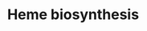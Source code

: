 ---
annotations:
- id: PW:0000218
  parent: regulatory pathway
  type: Pathway Ontology
  value: heme biosynthetic pathway
authors:
- Kdahlquist
- MaintBot
- Thomas
- Mills42
- Christine Chichester
- Egonw
- Mkutmon
- Eweitz
- Khanspers
citedin: ''
communities: []
description: 'The enzymatic process that produces heme is properly called porphyrin
  synthesis, as all the intermediates are tetrapyrroles that are chemically classified
  are porphyrins. The process is highly conserved across biology. In humans, this
  pathway serves almost exclusively to form heme. In other species, it also produces
  similar substances such as cobalamin (vitamin B12).  The pathway is initiated by
  the synthesis of D-Aminolevulinic acid (dALA or δALA) from the amino acid glycine
  and succinyl-CoA from the citric acid cycle (Krebs cycle). The rate-limiting enzyme
  responsible for this reaction, ALA synthase, is strictly regulated by intracellular
  iron levels and heme concentration. A low-iron level, e.g., in iron deficiency,
  leads to decreased porphyrin synthesis, which prevents accumulation of the toxic
  intermediates. This mechanism is of therapeutic importance: infusion of heme arginate
  or hematin can abort attacks of porphyria in patients with an inborn error of metabolism
  of this process, by reducing transcription of ALA synthase.  The organs mainly involved
  in heme synthesis are the liver and the bone marrow, although every cell requires
  heme to function properly. Heme is seen as an intermediate molecule in catabolism
  of haemoglobin in the process of bilirubin metabolism.  Based on Glycolysis and
  Gluconeogenesis Pathways at SGD and on Kruckeberg, AL and Dickinson, JR (2004) Carbon
  Metabolism in The Metabolism and Molecular Physiology of Saccharomyces cerevisiae,
  Dickinson, JR and Schweizer, M, eds, CRC Press.  Description source: [Wikipedia](http://en.wikipedia.org/wiki/Heme).'
last-edited: 2025-10-08
ndex: null
organisms:
- Saccharomyces cerevisiae
redirect_from:
- /index.php/Pathway:WP102
- /instance/WP102
- /instance/WP102_r140693
revision: r140693
schema-jsonld:
- '@context': https://schema.org/
  '@id': https://wikipathways.github.io/pathways/WP102.html
  '@type': Dataset
  creator:
    '@type': Organization
    name: WikiPathways
  description: 'The enzymatic process that produces heme is properly called porphyrin
    synthesis, as all the intermediates are tetrapyrroles that are chemically classified
    are porphyrins. The process is highly conserved across biology. In humans, this
    pathway serves almost exclusively to form heme. In other species, it also produces
    similar substances such as cobalamin (vitamin B12).  The pathway is initiated
    by the synthesis of D-Aminolevulinic acid (dALA or δALA) from the amino acid glycine
    and succinyl-CoA from the citric acid cycle (Krebs cycle). The rate-limiting enzyme
    responsible for this reaction, ALA synthase, is strictly regulated by intracellular
    iron levels and heme concentration. A low-iron level, e.g., in iron deficiency,
    leads to decreased porphyrin synthesis, which prevents accumulation of the toxic
    intermediates. This mechanism is of therapeutic importance: infusion of heme arginate
    or hematin can abort attacks of porphyria in patients with an inborn error of
    metabolism of this process, by reducing transcription of ALA synthase.  The organs
    mainly involved in heme synthesis are the liver and the bone marrow, although
    every cell requires heme to function properly. Heme is seen as an intermediate
    molecule in catabolism of haemoglobin in the process of bilirubin metabolism.  Based
    on Glycolysis and Gluconeogenesis Pathways at SGD and on Kruckeberg, AL and Dickinson,
    JR (2004) Carbon Metabolism in The Metabolism and Molecular Physiology of Saccharomyces
    cerevisiae, Dickinson, JR and Schweizer, M, eds, CRC Press.  Description source:
    [Wikipedia](http://en.wikipedia.org/wiki/Heme).'
  keywords:
  - CO₂
  - CoA
  - HEM1
  - HEM12
  - HEM13
  - HEM14
  - HEM15
  - HEM2
  - HEM3
  - HEM4
  - H⁺
  - H₂O₂
  - Iron(2+)
  - NH₃
  - O₂
  - Porphobilinogen
  - Protoporphyrinogen IX
  - Water
  - coproporphyrinogen III
  - delta-aminolevulinate
  - glycine
  - hydroxymethylbilane
  - porphobilinogen
  - protoheme
  - protoporphyrin IX
  - succinyl-CoA
  - uroporphyrinogen III
  license: CC0
  name: Heme biosynthesis
seo: CreativeWork
title: Heme biosynthesis
wpid: WP102
---